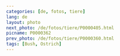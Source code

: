 ```yaml
---
categories: [de, fotos, tiere]
lang: de
layout: photo
next_photo: /de/fotos/tiere/P0000405.html
picname: P0000362
prev_photo: /de/fotos/tiere/P0000360.html
tags: [Bush, Ostrich]
---
```

